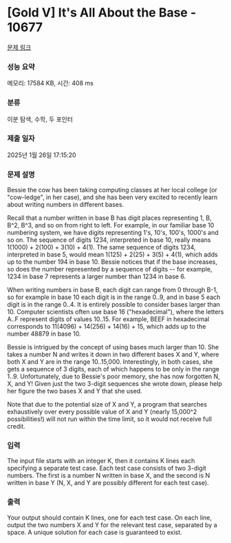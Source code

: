 # [Gold V] It's All About the Base - 10677 

[문제 링크](https://www.acmicpc.net/problem/10677) 

### 성능 요약

메모리: 17584 KB, 시간: 408 ms

### 분류

이분 탐색, 수학, 두 포인터

### 제출 일자

2025년 1월 26일 17:15:20

### 문제 설명

<p>Bessie the cow has been taking computing classes at her local college (or "cow-ledge", in her case), and she has been very excited to recently learn about writing numbers in different bases.</p>

<p>Recall that a number written in base B has digit places representing 1, B, B^2, B^3, and so on from right to left.  For example, in our familiar base 10 numbering system, we have digits representing 1's, 10's, 100's, 1000's and so on. The sequence of digits 1234, interpreted in base 10, really means 1(1000) + 2(100) + 3(10) + 4(1). The same sequence of digits 1234, interpreted in base 5, would mean 1(125) + 2(25) + 3(5) + 4(1), which adds up to the number 194 in base 10.  Bessie notices that if the base increases, so does the number represented by a sequence of digits -- for example, 1234 in base 7 represents a larger number than 1234 in base 6.</p>

<p>When writing numbers in base B, each digit can range from 0 through B-1, so for example in base 10 each digit is in the range 0..9, and in base 5 each digit is in the range 0..4.  It is entirely possible to consider bases larger than 10.  Computer scientists often use base 16 ("hexadecimal"), where the letters A..F represent digits of values 10..15.  For example, BEEF in hexadecimal corresponds to 11(4096) + 14(256) + 14(16) + 15, which adds up to the number 48879 in base 10.</p>

<p>Bessie is intrigued by the concept of using bases much larger than 10. She takes a number N and writes it down in two different bases X and Y, where both X and Y are in the range 10..15,000.  Interestingly, in both cases, she gets a sequence of 3 digits, each of which happens to be only in the range 1..9.  Unfortunately, due to Bessie's poor memory, she has now forgotten N, X, and Y!  Given just the two 3-digit sequences she wrote down, please help her figure the two bases X and Y that she used.</p>

<p>Note that due to the potential size of X and Y, a program that searches exhaustively over every possible value of X and Y (nearly 15,000^2 possibilities!) will not run within the time limit, so it would not receive full credit.</p>

### 입력 

 <p>The input file starts with an integer K, then it contains K lines each specifying a separate test case.  Each test case consists of two 3-digit numbers.  The first is a number N written in base X, and the second is N written in base Y (N, X, and Y are possibly different for each test case).</p>

### 출력 

 <p>Your output should contain K lines, one for each test case.  On each line, output the two numbers X and Y for the relevant test case, separated by a space.  A unique solution for each case is guaranteed to exist.</p>

